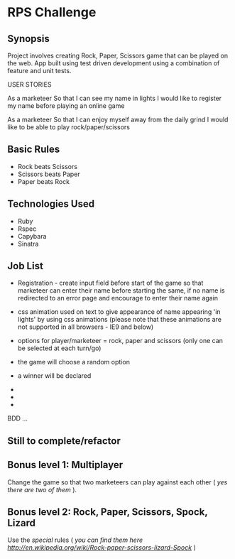 RPS Challenge
===============

## Synopsis

Project involves creating Rock, Paper, Scissors game that can be played on the web. App built using test driven development using a combination of feature and unit tests.


USER STORIES

As a marketeer
So that I can see my name in lights
I would like to register my name before playing an online game

As a marketeer
So that I can enjoy myself away from the daily grind
I would like to be able to play rock/paper/scissors


## Basic Rules

- Rock beats Scissors
- Scissors beats Paper
- Paper beats Rock



## Technologies Used

- Ruby
- Rspec
- Capybara 
- Sinatra


## Job List

- Registration - create input field before start of the game so that marketeer can enter their name before starting the same, if no name is redirected to an error page and encourage to enter their name again
- css animation used on text to give appearance of name appearing 'in lights' by using css animations (please note that these animations are not supported in all browsers - IE9 and below)

- options for player/marketeer = rock, paper and scissors (only one can be selected at each turn/go)
- the game will choose a random option
- a winner will be declared

-
-
-
BDD
...


## Still to complete/refactor



## Bonus level 1: Multiplayer

Change the game so that two marketeers can play against each other ( _yes there are two of them_ ).

## Bonus level 2: Rock, Paper, Scissors, Spock, Lizard

Use the _special_ rules ( _you can find them here http://en.wikipedia.org/wiki/Rock-paper-scissors-lizard-Spock_ )

